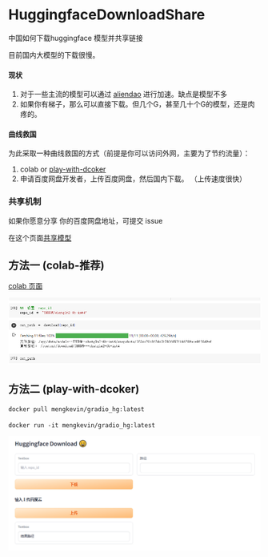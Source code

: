 # HuggingfaceDownloadShare
中国如何下载huggingface 模型并共享链接

目前国内大模型的下载很慢。

#### 现状
1. 对于一些主流的模型可以通过 
[aliendao](https://aliendao.cn/models) 进行加速。缺点是模型不多
2. 如果你有梯子，那么可以直接下载。但几个G，甚至几十个G的模型，还是肉疼的。

#### 曲线救国 
为此采取一种曲线救国的方式（前提是你可以访问外网，主要为了节约流量）：
1. colab or [play-with-dcoker](https://labs.play-with-docker.com/)
2. 申请百度网盘开发者，上传百度网盘，然后国内下载。
    （上传速度很快）


### 共享机制
如果你愿意分享 你的百度网盘地址，可提交 issue 

在这个页面[共享模型](https://github.com/kevin-meng/HuggingfaceDownloadShare/issues/1)


## 方法一 (colab-推荐)

[colab 页面](https://colab.research.google.com/drive/1S7E3mMsVhJlhuvtMFUalOSXl0e0YOSbt?usp=sharing)


![](pic/page0.png)

## 方法二 (play-with-dcoker)

```
docker pull mengkevin/gradio_hg:latest

docker run -it mengkevin/gradio_hg:latest
```

![](pic/page.png)